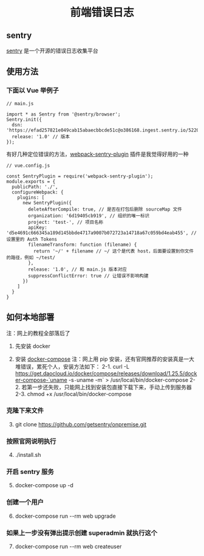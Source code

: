 <p>
<h1 align='center'>前端错误日志</h1>
</p>

## sentry
<a href='https://sentry.io/welcome/' target='_blank'>sentry</a> 是一个开源的错误日志收集平台

## 使用方法

### 下面以 Vue 举例子
```
// main.js

import * as Sentry from '@sentry/browser';
Sentry.init({
  dsn: 'https://efad257821e049cab15abaecbbcde51c@o386168.ingest.sentry.io/5220304',
  release: '1.0' // 版本
});
```

有好几种定位错误的方法，<a href='https://github.com/40thieves/webpack-sentry-plugin' target='_blank'>webpack-sentry-plugin</a> 插件是我觉得好用的一种 
```
// vue.config.js

const SentryPlugin = require('webpack-sentry-plugin');
module.exports = {
  publicPath: './',
  configureWebpack: {
    plugins: [
      new SentryPlugin({
        deleteAfterCompile: true, // 是否在打包后删除 sourceMap 文件
        organization: '6d19405cb919', // 组织的唯一标识
        project: 'test-', // 项目名称
        apiKey: 'd5e4691c666345a189d145bbde4717a9007b072723a14718a67c059bd4eab455', // 设置里的 Auth Tokens
        filenameTransform: function (filename) {
          return '~/' + filename // ~/ 这个是代表 host，后面要设置到你文件的路径，例如 ~/test/
        },
        release: '1.0', // 和 main.js 版本对应
        suppressConflictError: true // 让错误不影响构建
      })
    ]
  }
}
```

## 如何本地部署

注：网上的教程全部落后了

1. 先安装 docker

2. 安装 <a href='https://github.com/getsentry/onpremise'>docker-compose</a>
注：网上用 pip 安装，还有官网推荐的安装真是一大堆错误，累死个人，安装方法如下：
  2-1. curl -L https://get.daocloud.io/docker/compose/releases/download/1.25.5/docker-compose-`uname -s`-`uname -m` > /usr/local/bin/docker-compose
  2-2. 若第一步还失败，只能网上找到安装包直接下载下来，手动上传到服务器
  2-3. chmod +x /usr/local/bin/docker-compose

### 克隆下来文件
3. git clone https://github.com/getsentry/onpremise.git 

### 按照官网说明执行
4. ./install.sh

### 开启 sentry 服务
5. docker-compose up -d

### 创建一个用户
6. docker-compose run --rm web upgrade

### 如果上一步没有弹出提示创建 superadmin 就执行这个
7. docker-compose run --rm web createuser


